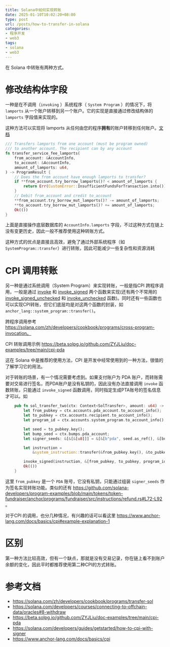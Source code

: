 ```yaml
---
title: Solana中如何实现转账
date: 2025-01-10T10:02:20+08:00
type: post
url: /posts/how-to-transfer-in-solana
categories:
- 程序开发
- web3
tags:
- solana
- web3
---
```




在 Solana 中转账有两种方式。

# 修改结构体字段

一种是在不调用（`invoking` ）系统程序（ `System Program` ）的情况下，将 `lamports` 从一个账户转移到另一个账户。它的实现是直接通过修改结构体的 `lamports` 字段值来实现的。

这种方法可以实现将 lamports 从任何由您的程序**拥有**的账户转移到任何账户。[文档](https://solana.com/zh/developers/cookbook/programs/transfer-sol)

```rust
/// Transfers lamports from one account (must be program owned)
/// to another account. The recipient can by any account
fn transfer_service_fee_lamports(
    from_account: &AccountInfo,
    to_account: &AccountInfo,
    amount_of_lamports: u64,
) -> ProgramResult {
    // Does the from account have enough lamports to transfer?
    if **from_account.try_borrow_lamports()? < amount_of_lamports {
        return Err(CustomError::InsufficientFundsForTransaction.into());
    }
    // Debit from_account and credit to_account
    **from_account.try_borrow_mut_lamports()? -= amount_of_lamports;
    **to_account.try_borrow_mut_lamports()? += amount_of_lamports;
    Ok(())
}
```

上面是直接操作底层数据库的 `AccountInfo.lamports` 字段，不过这种方式在链上没有变更历史，因此一般不推荐使用这种转账方式。

这种方式的优点是直接且高效，避免了通过外部系统程序（如 `SystemProgram::transfer`）进行转账，因此可能减少一些复杂性和资源消耗

# CPI 调用转账

另一种是通过系统调用（System Program）来实现转账，一般是指CPI 跨程序调用，一般是通过 [invoke](https://docs.rs/solana-sdk/latest/solana_sdk/program/fn.invoke.html) 和 [invoke_signed](https://docs.rs/solana-sdk/latest/solana_sdk/program/fn.invoke_signed.html) 两个函数来实现(还有两个不常用的 [invoke_signed_unchecked](https://docs.rs/solana-sdk/latest/solana_sdk/program/fn.invoke_signed_unchecked.html) 和 [invoke_unchecked](https://docs.rs/solana-sdk/latest/solana_sdk/program/fn.invoke_unchecked.html) 函数)。同时还有一些函数也可以实现CPI转账，但它们底层均是对这两个函数的封装，如 `anchor_lang::system_program::transfer()`。

跨程序调用参考 https://solana.com/zh/developers/cookbook/programs/cross-program-invocation。

CPI 转账调用示例 https://beta.solpg.io/github.com/ZYJLiu/doc-examples/tree/main/cpi-pda

这在 Solana 中是推荐的使用方法，CPI 是开发中经常使用到的一种方法，很值的了解学习它的用法。

对于转账的场景，有一个情况需要考虑到。如果支付账户为 PDA 账户，而转账需要对交易进行签名，而PDA账户是没有私钥的，因此没有办法直接调用 `invoke` 函数转账，只能通过 `invoke_signed` 函数调用，同时指定生成PTA账号的签名信息才可以。如 

```rust
    pub fn sol_transfer_two(ctx: Context<SolTransfer>, amount: u64) -> Result<()> {
        let from_pubkey = ctx.accounts.pda_account.to_account_info();
        let to_pubkey = ctx.accounts.recipient.to_account_info();
        let program_id = ctx.accounts.system_program.to_account_info();

        let seed = to_pubkey.key();
        let bump_seed = ctx.bumps.pda_account;
        let signer_seeds: &[&[&[u8]]] = &[&[b"pda", seed.as_ref(), &[bump_seed]]]; // 账号签名

        let instruction =
            &system_instruction::transfer(&from_pubkey.key(), &to_pubkey.key(), amount);

        invoke_signed(instruction, &[from_pubkey, to_pubkey, program_id], signer_seeds)?; // 指定签名
        Ok(())
    }
```

这里 `from_pubkey` 是一个 `PDA` 账号，它没有私钥，只能通过组装 `signer_seeds` 作为签名实现转账功能。类似的还有 https://github.com/solana-developers/program-examples/blob/main/tokens/token-fundraiser/anchor/programs/fundraiser/src/instructions/refund.rs#L72-L92 。

对于CPI 的调用，也分几种情况，有兴趣的话可以看这里 https://www.anchor-lang.com/docs/basics/cpi#example-explanation-1

# 区别

第一种方法比较高效，但有一个缺点，那就是没有交易记录，你在链上看不到账户余额的变化，因此平时都推荐使用第二种CPI的方式转账。

# 参考文档

- https://solana.com/zh/developers/cookbook/programs/transfer-sol
- https://solana.com/developers/courses/connecting-to-offchain-data/oracles#8-withdraw
- https://beta.solpg.io/github.com/ZYJLiu/doc-examples/tree/main/cpi-pda
- https://solana.com/developers/guides/getstarted/how-to-cpi-with-signer
- https://www.anchor-lang.com/docs/basics/cpi